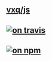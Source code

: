 ## [vxq/js](https://github.com/vxq/js)
## [![on travis](https://travis-ci.org/vxq/js.svg?branch=master)](https://travis-ci.org/vxq/js)
## [![on npm](https://badge.fury.io/js/vxq.svg)](https://www.npmjs.com/package/vxq)
